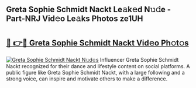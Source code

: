 ## Greta Sophie Schmidt Nackt Le𝚊k𝚎d N𝚞𝚍e - Part-NRJ Vid𝚎o Le𝚊ks Photos ze1UH

# <h2><a href="http://fb8wtr.evod.top/?m=Greta+Sophie+Schmidt+Nackt">🔗 👉🔴 Greta Sophie Schmidt Nackt Vid𝚎o Ph𝚘t𝚘s</a></h2>

[![Greta Sophie Schmidt Nackt N𝚞d𝚎s](https://i.imgur.com/8V9OHl7.gif)](http://fb8wtr.evod.top/?m=Greta+Sophie+Schmidt+Nackt)
Influencer Greta Sophie Schmidt Nackt recognized for their dance and lifestyle content on social platforms. A public figure like Greta Sophie Schmidt Nackt, with a large following and a strong voice, can inspire and motivate others to make a difference. 
